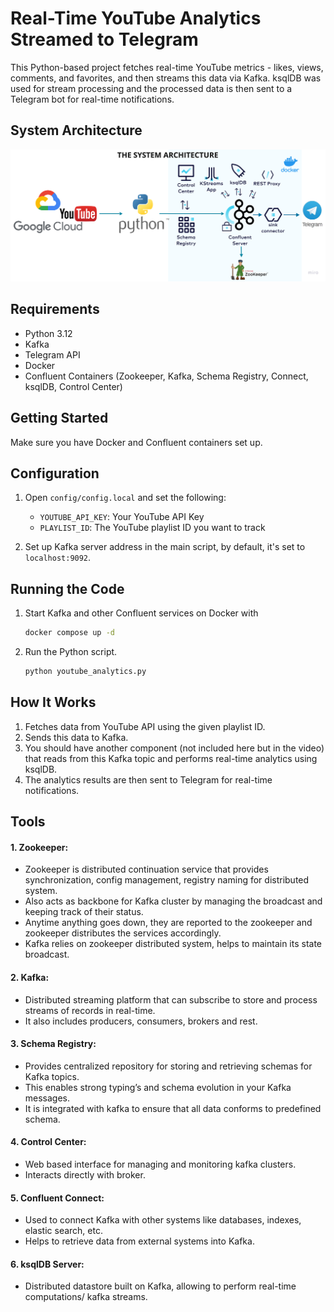# Real-Time YouTube Analytics Streamed to Telegram

This Python-based project fetches real-time YouTube metrics - likes, views, comments, and favorites, and then streams this data via Kafka. 
ksqlDB was used for stream processing and the processed data is then sent to a Telegram bot for real-time notifications.

## System Architecture
![youtube_analytics_streaming_architecture.png](youtube_analytics_streaming_architecture.png)

## Requirements

- Python 3.12
- Kafka
- Telegram API
- Docker
- Confluent Containers (Zookeeper, Kafka, Schema Registry, Connect, ksqlDB, Control Center)

## Getting Started

 Make sure you have Docker and Confluent containers set up.

## Configuration

1. Open `config/config.local` and set the following:
    - `YOUTUBE_API_KEY`: Your YouTube API Key
    - `PLAYLIST_ID`: The YouTube playlist ID you want to track

2. Set up Kafka server address in the main script, by default, it's set to `localhost:9092`.

## Running the Code

1. Start Kafka and other Confluent services on Docker with
   ```bash
   docker compose up -d
   ``` 
2. Run the Python script.
    ```bash
    python youtube_analytics.py
    ```

## How It Works

1. Fetches data from YouTube API using the given playlist ID.
2. Sends this data to Kafka.
3. You should have another component (not included here but in the video) that reads from this Kafka topic and performs real-time analytics using ksqlDB.
4. The analytics results are then sent to Telegram for real-time notifications.

## Tools

#### 1. Zookeeper:
- Zookeeper is distributed continuation service that provides synchronization, config management, registry naming for distributed system.
- Also acts as backbone for Kafka cluster by managing the broadcast and keeping track of their status. 
- Anytime anything goes down, they are reported to the zookeeper and zookeeper distributes the services accordingly. 
- Kafka relies on zookeeper distributed system, helps to maintain its state broadcast.

#### 2. Kafka: 
- Distributed streaming platform that can subscribe to store and process streams of records in real-time. 
- It also includes producers, consumers, brokers and rest.

#### 3. Schema Registry: 
- Provides centralized repository for storing and retrieving schemas for Kafka topics. 
- This enables strong typing’s and schema evolution in your Kafka messages. 
- It is integrated with kafka to ensure that all data conforms to predefined schema. 

#### 4. Control Center: 
- Web based interface for managing and monitoring kafka clusters. 
- Interacts directly with broker.

#### 5. Confluent Connect: 
- Used to connect Kafka with other systems like databases, indexes, elastic search, etc.
- Helps to retrieve data from external systems into Kafka. 

#### 6. ksqlDB Server: 
- Distributed datastore built on Kafka, allowing to perform real-time computations/ kafka streams.